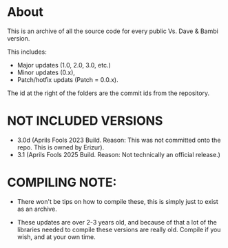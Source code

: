 # About

This is an archive of all the source code for every public Vs. Dave & Bambi version.

This includes:
-  Major updates (1.0, 2.0, 3.0, etc.)
-  Minor updates (0.x),
-  Patch/hotfix updats (Patch = 0.0.x).

The id at the right of the folders are the commit ids from the repository.

# NOT INCLUDED VERSIONS
-   3.0d (Aprils Fools 2023 Build. Reason: This was not committed onto the repo. This is owned by Erizur).
-   3.1 (Aprils Fools 2025 Build. Reason: Not technically an official release.)


# COMPILING NOTE:
-   There won't be tips on how to compile these, this is simply just to exist as an archive.

-   These updates are over 2-3 years old, and because of that a lot of the libraries needed to compile these versions are really old. Compile if you wish, and at your own time.
